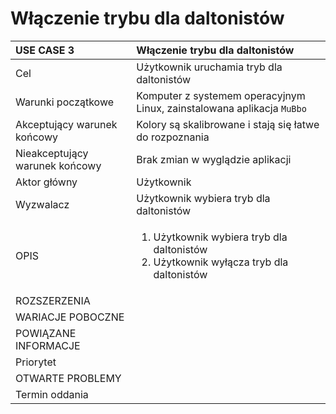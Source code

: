 # Włączenie trybu dla daltonistów

<table>
  <thead>
    <tr>
      <th style="text-align:left">USE CASE 3</th>
      <th style="text-align:left">Włączenie trybu dla daltonistów</th>
    </tr>
  </thead>
  <tbody>
    <tr>
      <td style="text-align:left">Cel</td>
      <td style="text-align:left">Użytkownik uruchamia tryb dla daltonistów</td>
    </tr>
    <tr>
      <td style="text-align:left">Warunki początkowe</td>
      <td style="text-align:left">Komputer z systemem operacyjnym Linux, zainstalowana aplikacja <code>MuBbo</code></td>
    </tr>
    <tr>
      <td style="text-align:left">Akceptujący warunek końcowy</td>
      <td style="text-align:left">Kolory są skalibrowane i stają się łatwe do rozpoznania</td>
    </tr>
    <tr>
      <td style="text-align:left">Nieakceptujący warunek końcowy</td>
      <td style="text-align:left">Brak zmian w wyglądzie aplikacji</td>
    </tr>
    <tr>
      <td style="text-align:left">Aktor główny</td>
      <td style="text-align:left">Użytkownik</td>
    </tr>
    <tr>
      <td style="text-align:left">Wyzwalacz</td>
      <td style="text-align:left">Użytkownik wybiera tryb dla daltonistów</td>
    </tr>
    <tr>
      <td style="text-align:left">OPIS</td>
      <td style="text-align:left">
        <ol>
          <li>Użytkownik wybiera tryb dla daltonistów</li>
          <li>Użytkownik wyłącza tryb dla daltonistów</li>
        </ol>
      </td>
    </tr>
    <tr>
      <td style="text-align:left">ROZSZERZENIA</td>
      <td style="text-align:left"></td>
    </tr>
    <tr>
      <td style="text-align:left">WARIACJE POBOCZNE</td>
      <td style="text-align:left"></td>
    </tr>
    <tr>
      <td style="text-align:left">POWIĄZANE INFORMACJE</td>
      <td style="text-align:left"></td>
    </tr>
    <tr>
      <td style="text-align:left">Priorytet</td>
      <td style="text-align:left"></td>
    </tr>
    <tr>
      <td style="text-align:left">OTWARTE PROBLEMY</td>
      <td style="text-align:left"></td>
    </tr>
    <tr>
      <td style="text-align:left">Termin oddania</td>
      <td style="text-align:left"></td>
    </tr>
  </tbody>
</table>

